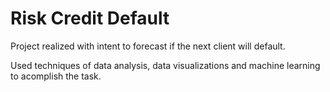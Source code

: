 # Risk Credit Default

Project realized with intent to forecast if the next client will default.

Used techniques of data analysis, data visualizations and machine learning to acomplish the task.

